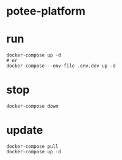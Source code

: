# potee-platform

# run
```
docker-compose up -d 
# or
docker compose --env-file .env.dev up -d
```
# stop
```
docker-compose down
```

# update
```
docker-compose pull   
docker-compose up -d
```

